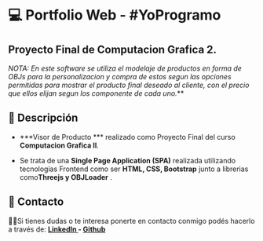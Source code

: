 
# 💻 Portfolio Web - #YoProgramo
## Proyecto Final de Computacion Grafica 2.

*NOTA: En este software se utiliza el modelaje de productos en forma de OBJs para la personalizacion y compra de estos segun las opciones permitidas para mostrar el producto final deseado al cliente, con el precio que  ellos elijan segun los componente de cada uno.***


## 📝 Descripción
- ***Visor de Producto *** realizado como Proyecto Final del curso **Computacion Grafica II**.

- Se trata de una **Single Page Application (SPA)** realizada utilizando tecnologías Frontend como ser **HTML, CSS, Bootstrap** junto a librerias como**Threejs y  OBJLoader** .

## 📩 Contacto
🙋‍♂️Si tienes dudas o te interesa ponerte en contacto conmigo podés hacerlo a través de:
**[LinkedIn ](https://www.linkedin.com/in/eduardo-amaurys-baez-monsanto/) - [Github ](https://github.com/AmaurysBaezM)**
